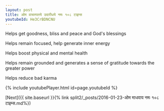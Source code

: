 ```yaml
---
layout: post
title: ओम वाचस्पतये उदारीधये नमः १०८ टाइम्स
youtubeId: He3CrBDNCNU
---
```

 
 
Helps get goodness, bliss and peace and God's blessings
 
Helps remain focused, help generate inner energy 
 
Helps boost physical and mental health 
 
Helps remain grounded and generates a sense of gratitude towards the greater power 
 
Helps reduce bad karma
 
 
 
 


{% include youtubePlayer.html id=page.youtubeId %}
 
[Next]({{ site.baseurl }}{% link  split2/_posts/2016-01-23-ओम माधवाय नमः १०८ टाइम्स.md%})
 
